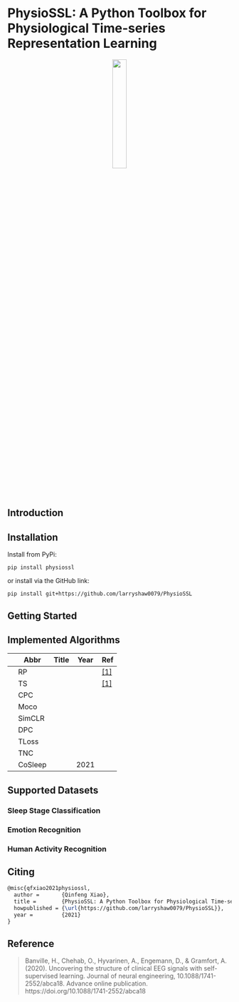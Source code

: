 # PhysioSSL: A Python Toolbox for Physiological Time-series Representation Learning

<div align=center><img src="https://i.loli.net/2021/10/03/32AUGkZcoeORWij.png" width=25% height=25%/></div>

## Introduction

## Installation

Install from PyPi:

```shell
pip install physiossl
```

or install via the GitHub link:

```shell
pip install git+https://github.com/larryshaw0079/PhysioSSL
```

## Getting Started

## Implemented Algorithms

|      | Abbr    | Title | Year | Ref       |
| ---- | ------- | ----- | ---- | --------- |
|      | RP      |       |      | [[1]](#1) |
|      | TS      |       |      | [[1]](#1) |
|      | CPC     |       |      |           |
|      | Moco    |       |      |           |
|      | SimCLR  |       |      |           |
|      | DPC     |       |      |           |
|      | TLoss   |       |      |           |
|      | TNC     |       |      |           |
|      | CoSleep |       | 2021 |           |

## Supported Datasets

### Sleep Stage Classification

### Emotion Recognition

### Human Activity Recognition

## Citing

```latex
@misc{qfxiao2021physiossl,
  author =       {Qinfeng Xiao},
  title =        {PhysioSSL: A Python Toolbox for Physiological Time-series Representation Learning},
  howpublished = {\url{https://github.com/larryshaw0079/PhysioSSL}},
  year =         {2021}
}
```

## Reference

> <div id="1">Banville, H., Chehab, O., Hyvarinen, A., Engemann, D., & Gramfort, A. (2020). Uncovering the structure of clinical EEG signals with self-supervised learning. Journal of neural engineering, 10.1088/1741-2552/abca18. Advance online publication. https://doi.org/10.1088/1741-2552/abca18</div>
